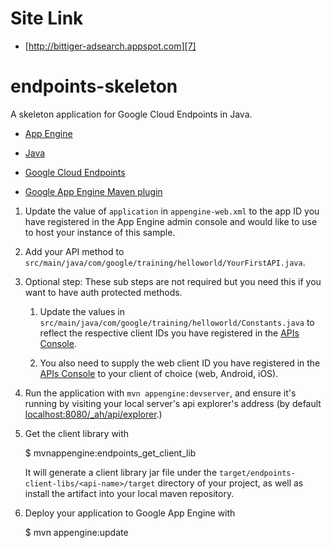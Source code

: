 Site Link
==================
- [http://bittiger-adsearch.appspot.com][7]


endpoints-skeleton
==================

A skeleton application for Google Cloud Endpoints in Java.

- [App Engine][1]

- [Java][2]

- [Google Cloud Endpoints][3]
- [Google App Engine Maven plugin][4]



1. Update the value of `application` in `appengine-web.xml` to the app
   ID you have registered in the App Engine admin console and would
   like to use to host your instance of this sample.

1. Add your API method to `src/main/java/com/google/training/helloworld/YourFirstAPI.java`.

1. Optional step: These sub steps are not required but you need this
   if you want to have auth protected methods.

    1. Update the values in `src/main/java/com/google/training/helloworld/Constants.java`
       to reflect the respective client IDs you have registered in the
       [APIs Console][6]. 

    1. You also need to supply the web client ID you have registered
       in the [APIs Console][4] to your client of choice (web, Android,
       iOS).

1. Run the application with `mvn appengine:devserver`, and ensure it's
   running by visiting your local server's api explorer's address (by
   default [localhost:8080/_ah/api/explorer][5].)

1. Get the client library with

   $ mvnappengine:endpoints_get_client_lib

   It will generate a client library jar file under the
   `target/endpoints-client-libs/<api-name>/target` directory of your
   project, as well as install the artifact into your local maven
   repository.

1. Deploy your application to Google App Engine with

   $ mvn appengine:update

[1]: https://developers.google.com/appengine
[2]: http://java.com/en/
[3]: https://developers.google.com/appengine/docs/java/endpoints/
[4]: https://developers.google.com/appengine/docs/java/tools/maven
[5]: https://localhost:8080/_ah/api/explorer
[6]: https://console.developers.google.com/
[7]: https://bittiger-adsearch.appspot.com/

